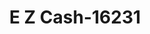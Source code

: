 ---
f_zip-code: 82801
f_state-code: WY
title: E Z Cash-16231
f_phone: 307-673-7540
f_city-only: Sheridan
f_address: 1230 North Main Street Sheridan
f_location-unique-id: '16231'
slug: e-z-cash-16231
updated-on: '2024-05-30T13:46:58.046Z'
created-on: '2024-05-30T13:36:59.803Z'
published-on: '2024-05-30T13:54:32.469Z'
f_city-state: cms/city/sheridan-wy.md
f_company: cms/company/e-z-cash.md
f_state: cms/state/wyoming.md
layout: '[payday-loan].html'
tags: payday-loan
---